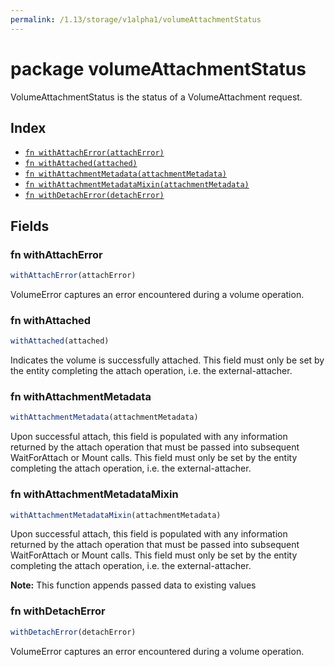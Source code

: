 ```yaml
---
permalink: /1.13/storage/v1alpha1/volumeAttachmentStatus
---
```


# package volumeAttachmentStatus

VolumeAttachmentStatus is the status of a VolumeAttachment request.

## Index

* [`fn withAttachError(attachError)`](#fn-withattacherror)
* [`fn withAttached(attached)`](#fn-withattached)
* [`fn withAttachmentMetadata(attachmentMetadata)`](#fn-withattachmentmetadata)
* [`fn withAttachmentMetadataMixin(attachmentMetadata)`](#fn-withattachmentmetadatamixin)
* [`fn withDetachError(detachError)`](#fn-withdetacherror)

## Fields

### fn withAttachError

```ts
withAttachError(attachError)
```

VolumeError captures an error encountered during a volume operation.

### fn withAttached

```ts
withAttached(attached)
```

Indicates the volume is successfully attached. This field must only be set by the entity completing the attach operation, i.e. the external-attacher.

### fn withAttachmentMetadata

```ts
withAttachmentMetadata(attachmentMetadata)
```

Upon successful attach, this field is populated with any information returned by the attach operation that must be passed into subsequent WaitForAttach or Mount calls. This field must only be set by the entity completing the attach operation, i.e. the external-attacher.

### fn withAttachmentMetadataMixin

```ts
withAttachmentMetadataMixin(attachmentMetadata)
```

Upon successful attach, this field is populated with any information returned by the attach operation that must be passed into subsequent WaitForAttach or Mount calls. This field must only be set by the entity completing the attach operation, i.e. the external-attacher.

**Note:** This function appends passed data to existing values

### fn withDetachError

```ts
withDetachError(detachError)
```

VolumeError captures an error encountered during a volume operation.